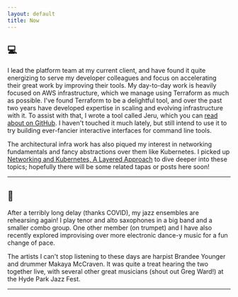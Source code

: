 ```yaml
---
layout: default
title: Now
---
```


## :computer:

I lead the platform team at my current client,
and have found it quite energizing to serve my developer colleagues and focus on accelerating their great work by improving their tools.
My day-to-day work is heavily focused on AWS infrastructure, which we manage using Terraform as much as possible.
I've found Terraform to be a delightful tool, and over the past two years have developed expertise in scaling and evolving infrastructure with it.
To assist with that, I wrote a tool called Jeru, which you can [read about on GitHub](https://github.com/mikeknep/jeru).
I haven't touched it much lately, but still intend to use it to try building ever-fancier interactive interfaces for command line tools.

The architectural infra work has also piqued my interest in networking fundamentals and fancy abstractions over them like Kubernetes.
I picked up [Networking and Kubernetes, A Layered Approach](https://www.oreilly.com/library/view/networking-and-kubernetes/9781492081647/)
to dive deeper into these topics; hopefully there will be some related tapas or posts here soon!

---

## :musical_note:

After a terribly long delay (thanks COVID), my jazz ensembles are rehearsing again!
I play tenor and alto saxophones in a big band and a smaller combo group.
One other member (on trumpet) and I have also recently explored improvising over more electronic dance-y music for a fun change of pace.

The artists I can't stop listening to these days are harpist Brandee Younger and drummer Makaya McCraven.
It was quite a treat hearing the two together live, with several other great musicians (shout out Greg Ward!) at the Hyde Park Jazz Fest.

---
